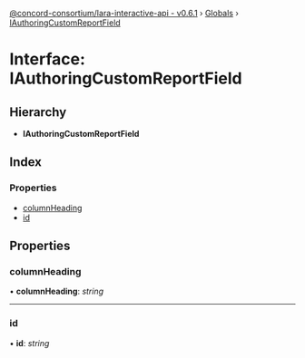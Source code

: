[@concord-consortium/lara-interactive-api - v0.6.1](../README.md) › [Globals](../globals.md) › [IAuthoringCustomReportField](iauthoringcustomreportfield.md)

# Interface: IAuthoringCustomReportField

## Hierarchy

* **IAuthoringCustomReportField**

## Index

### Properties

* [columnHeading](iauthoringcustomreportfield.md#columnheading)
* [id](iauthoringcustomreportfield.md#id)

## Properties

###  columnHeading

• **columnHeading**: *string*

___

###  id

• **id**: *string*
